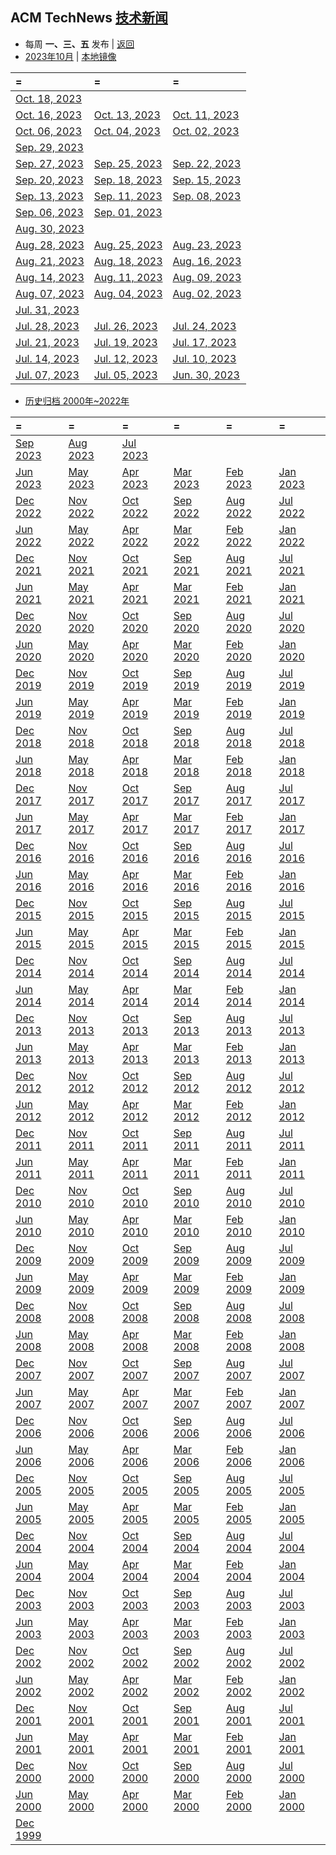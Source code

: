 ## ACM TechNews [技术新闻](https://technews.acm.org/)
- 每周  **一、三、五**  发布   |  [返回](README.md)
- [2023年10月](https://technews.acm.org/archives.cfm?d=2023-10-oct) | [本地镜像](acmnews.md)

|= |= |= 
|:----|:----|:----|
|[Oct. 18, 2023](https://technews.acm.org/archives.cfm?fo=2023-10-oct/oct-18-2023.html)
|[Oct. 16, 2023](https://technews.acm.org/archives.cfm?fo=2023-10-oct/oct-16-2023.html)|[Oct. 13, 2023](https://technews.acm.org/archives.cfm?fo=2023-10-oct/oct-13-2023.html)|[Oct. 11, 2023](https://technews.acm.org/archives.cfm?fo=2023-10-oct/oct-11-2023.html)
|[Oct. 06, 2023](https://technews.acm.org/archives.cfm?fo=2023-10-oct/oct-06-2023.html)|[Oct. 04, 2023](https://technews.acm.org/archives.cfm?fo=2023-10-oct/oct-04-2023.html)|[Oct. 02, 2023](https://technews.acm.org/archives.cfm?fo=2023-10-oct/oct-02-2023.html)
|[Sep. 29, 2023](https://technews.acm.org/archives.cfm?fo=2023-09-sep/sep-29-2023.html)
|[Sep. 27, 2023](https://technews.acm.org/archives.cfm?fo=2023-09-sep/sep-27-2023.html)|[Sep. 25, 2023](https://technews.acm.org/archives.cfm?fo=2023-09-sep/sep-25-2023.html)|[Sep. 22, 2023](https://technews.acm.org/archives.cfm?fo=2023-09-sep/sep-22-2023.html)
|[Sep. 20, 2023](https://technews.acm.org/archives.cfm?fo=2023-09-sep/sep-20-2023.html)|[Sep. 18, 2023](https://technews.acm.org/archives.cfm?fo=2023-09-sep/sep-18-2023.html)|[Sep. 15, 2023](https://technews.acm.org/archives.cfm?fo=2023-09-sep/sep-15-2023.html)
|[Sep. 13, 2023](https://technews.acm.org/archives.cfm?fo=2023-09-sep/sep-13-2023.html)|[Sep. 11, 2023](https://technews.acm.org/archives.cfm?fo=2023-09-sep/sep-11-2023.html)|[Sep. 08, 2023](https://technews.acm.org/archives.cfm?fo=2023-09-sep/sep-08-2023.html)
|[Sep. 06, 2023](https://technews.acm.org/archives.cfm?fo=2023-09-sep/sep-06-2023.html)|[Sep. 01, 2023](https://technews.acm.org/archives.cfm?fo=2023-09-sep/sep-01-2023.html)
|[Aug. 30, 2023](https://technews.acm.org/archives.cfm?fo=2023-08-aug/aug-30-2023.html)
|[Aug. 28, 2023](https://technews.acm.org/archives.cfm?fo=2023-08-aug/aug-28-2023.html)|[Aug. 25, 2023](https://technews.acm.org/archives.cfm?fo=2023-08-aug/aug-25-2023.html)|[Aug. 23, 2023](https://technews.acm.org/archives.cfm?fo=2023-08-aug/aug-23-2023.html)
|[Aug. 21, 2023](https://technews.acm.org/archives.cfm?fo=2023-08-aug/aug-21-2023.html)|[Aug. 18, 2023](https://technews.acm.org/archives.cfm?fo=2023-08-aug/aug-18-2023.html)|[Aug. 16, 2023](https://technews.acm.org/archives.cfm?fo=2023-08-aug/aug-16-2023.html)
|[Aug. 14, 2023](https://technews.acm.org/archives.cfm?fo=2023-08-aug/aug-14-2023.html)|[Aug. 11, 2023](https://technews.acm.org/archives.cfm?fo=2023-08-aug/aug-11-2023.html)|[Aug. 09, 2023](https://technews.acm.org/archives.cfm?fo=2023-08-aug/aug-09-2023.html)
|[Aug. 07, 2023](https://technews.acm.org/archives.cfm?fo=2023-08-aug/aug-07-2023.html)|[Aug. 04, 2023](https://technews.acm.org/archives.cfm?fo=2023-08-aug/aug-04-2023.html)|[Aug. 02, 2023](https://technews.acm.org/archives.cfm?fo=2023-08-aug/aug-02-2023.html)
|[Jul. 31, 2023](https://technews.acm.org/archives.cfm?fo=2023-07-jul/jul-31-2023.html)
|[Jul. 28, 2023](https://technews.acm.org/archives.cfm?fo=2023-07-jul/jul-28-2023.html)|[Jul. 26, 2023](https://technews.acm.org/archives.cfm?fo=2023-07-jul/jul-26-2023.html)|[Jul. 24, 2023](https://technews.acm.org/archives.cfm?fo=2023-07-jul/jul-24-2023.html)
|[Jul. 21, 2023](https://technews.acm.org/archives.cfm?fo=2023-07-jul/jul-21-2023.html)|[Jul. 19, 2023](https://technews.acm.org/archives.cfm?fo=2023-07-jul/jul-19-2023.html)|[Jul. 17, 2023](https://technews.acm.org/archives.cfm?fo=2023-07-jul/jul-17-2023.html)
|[Jul. 14, 2023](https://technews.acm.org/archives.cfm?fo=2023-07-jul/jul-14-2023.html)|[Jul. 12, 2023](https://technews.acm.org/archives.cfm?fo=2023-07-jul/jul-12-2023.html)|[Jul. 10, 2023](https://technews.acm.org/archives.cfm?fo=2023-07-jul/jul-10-2023.html)
|[Jul. 07, 2023](https://technews.acm.org/archives.cfm?fo=2023-07-jul/jul-07-2023.html)|[Jul. 05, 2023](https://technews.acm.org/archives.cfm?fo=2023-07-jul/jul-05-2023.html)|[Jun. 30, 2023](https://technews.acm.org/archives.cfm?fo=2023-06-jun/jun-30-2023.html)

- [ 历史归档  2000年~2022年 ](https://technews.acm.org/archives.cfm) 

|= |= |= |= |= |= |
|:----|:----|:----|:----|:----|:----|
|[Sep 2023](https://technews.acm.org/archives.cfm?d=2023-09-sep) |[Aug 2023](https://technews.acm.org/archives.cfm?d=2023-08-aug) |[Jul 2023](https://technews.acm.org/archives.cfm?d=2023-07-jul) 
|[Jun 2023](https://technews.acm.org/archives.cfm?d=2023-06-jun) |[May 2023](https://technews.acm.org/archives.cfm?d=2023-05-may) |[Apr 2023](https://technews.acm.org/archives.cfm?d=2023-04-apr) |[Mar 2023](https://technews.acm.org/archives.cfm?d=2023-03-mar) |[Feb 2023](https://technews.acm.org/archives.cfm?d=2023-02-feb)|[Jan 2023](https://technews.acm.org/archives.cfm?d=2023-01-jan)   
|[Dec 2022](https://technews.acm.org/archives.cfm?d=2022-12-dec) |[Nov 2022](https://technews.acm.org/archives.cfm?d=2022-11-nov) |[Oct 2022](https://technews.acm.org/archives.cfm?d=2022-10-oct) |[Sep 2022](https://technews.acm.org/archives.cfm?d=2022-09-sep) |[Aug 2022](https://technews.acm.org/archives.cfm?d=2022-08-aug) |[Jul 2022](https://technews.acm.org/archives.cfm?d=2022-07-jul)
|[Jun 2022](https://technews.acm.org/archives.cfm?d=2022-06-jun) |[May 2022](https://technews.acm.org/archives.cfm?d=2022-05-may)|[Apr 2022](https://technews.acm.org/archives.cfm?d=2022-04-apr)|[Mar 2022](https://technews.acm.org/archives.cfm?d=2022-03-mar)|[Feb 2022](https://technews.acm.org/archives.cfm?d=2022-02-feb)|[Jan 2022](https://technews.acm.org/archives.cfm?d=2022-01-jan)
|[Dec 2021](https://technews.acm.org/archives.cfm?d=2021-12-dec)|[Nov 2021](https://technews.acm.org/archives.cfm?d=2021-11-nov)|[Oct 2021](https://technews.acm.org/archives.cfm?d=2021-10-oct)|[Sep 2021](https://technews.acm.org/archives.cfm?d=2021-09-sep)|[Aug 2021](https://technews.acm.org/archives.cfm?d=2021-08-aug)|[Jul 2021](https://technews.acm.org/archives.cfm?d=2021-07-jul)
|[Jun 2021 ](https://technews.acm.org/archives.cfm?d=2021-06-jun)|[May 2021](https://technews.acm.org/archives.cfm?d=2021-05-may)|[Apr 2021](https://technews.acm.org/archives.cfm?d=2021-04-apr)|[Mar 2021](https://technews.acm.org/archives.cfm?d=2021-03-mar)|[Feb 2021](https://technews.acm.org/archives.cfm?d=2021-02-feb)|[Jan 2021](https://technews.acm.org/archives.cfm?d=2021-01-jan)
|[Dec 2020](https://technews.acm.org/archives.cfm?d=2020-12-dec)|[Nov 2020](https://technews.acm.org/archives.cfm?d=2020-11-nov)|[Oct 2020](https://technews.acm.org/archives.cfm?d=2020-10-oct)|[Sep 2020](https://technews.acm.org/archives.cfm?d=2020-09-sep)|[Aug 2020](https://technews.acm.org/archives.cfm?d=2020-08-aug)|[Jul 2020](https://technews.acm.org/archives.cfm?d=2020-07-jul)
|[Jun 2020](https://technews.acm.org/archives.cfm?d=2020-06-jun)|[May 2020](https://technews.acm.org/archives.cfm?d=2020-05-may)|[Apr 2020](https://technews.acm.org/archives.cfm?d=2020-04-apr)|[Mar 2020](https://technews.acm.org/archives.cfm?d=2020-03-mar)|[Feb 2020](https://technews.acm.org/archives.cfm?d=2020-02-feb)|[Jan 2020](https://technews.acm.org/archives.cfm?d=2020-01-jan)
|[Dec 2019](https://technews.acm.org/archives.cfm?d=2019-12-dec)|[Nov 2019](https://technews.acm.org/archives.cfm?d=2019-11-nov)|[Oct 2019](https://technews.acm.org/archives.cfm?d=2019-10-oct)|[Sep 2019](https://technews.acm.org/archives.cfm?d=2019-09-sep)|[Aug 2019](https://technews.acm.org/archives.cfm?d=2019-08-aug)|[Jul 2019](https://technews.acm.org/archives.cfm?d=2019-07-jul)
|[Jun 2019](https://technews.acm.org/archives.cfm?d=2019-06-jun)|[May 2019](https://technews.acm.org/archives.cfm?d=2019-05-may)|[Apr 2019](https://technews.acm.org/archives.cfm?d=2019-04-apr)|[Mar 2019](https://technews.acm.org/archives.cfm?d=2019-03-mar)|[Feb 2019](https://technews.acm.org/archives.cfm?d=2019-02-feb)|[Jan 2019](https://technews.acm.org/archives.cfm?d=2019-01-jan)
|[Dec 2018](https://technews.acm.org/archives.cfm?d=2018-12-dec)|[Nov 2018](https://technews.acm.org/archives.cfm?d=2018-11-nov)|[Oct 2018](https://technews.acm.org/archives.cfm?d=2018-10-oct)|[Sep 2018](https://technews.acm.org/archives.cfm?d=2018-09-sep)|[Aug 2018](https://technews.acm.org/archives.cfm?d=2018-08-aug)|[Jul 2018](https://technews.acm.org/archives.cfm?d=2018-07-jul)
|[Jun 2018](https://technews.acm.org/archives.cfm?d=2018-06-jun)|[May 2018](https://technews.acm.org/archives.cfm?d=2018-05-may)|[Apr 2018](https://technews.acm.org/archives.cfm?d=2018-04-apr)|[Mar 2018](https://technews.acm.org/archives.cfm?d=2018-03-mar)|[Feb 2018](https://technews.acm.org/archives.cfm?d=2018-02-feb)|[Jan 2018](https://technews.acm.org/archives.cfm?d=2018-01-jan)
|[Dec 2017](https://technews.acm.org/archives.cfm?d=2017-12-dec)|[Nov 2017](https://technews.acm.org/archives.cfm?d=2017-11-nov)|[Oct 2017](https://technews.acm.org/archives.cfm?d=2017-10-oct)|[Sep 2017](https://technews.acm.org/archives.cfm?d=2017-09-sep)|[Aug 2017](https://technews.acm.org/archives.cfm?d=2017-08-aug)|[Jul 2017](https://technews.acm.org/archives.cfm?d=2017-07-jul)
|[Jun 2017](https://technews.acm.org/archives.cfm?d=2017-06-jun)|[May 2017](https://technews.acm.org/archives.cfm?d=2017-05-may)|[Apr 2017](https://technews.acm.org/archives.cfm?d=2017-04-apr)|[Mar 2017](https://technews.acm.org/archives.cfm?d=2017-03-mar)|[Feb 2017](https://technews.acm.org/archives.cfm?d=2017-02-feb)|[Jan 2017](https://technews.acm.org/archives.cfm?d=2017-01-jan)
|[Dec 2016](https://technews.acm.org/archives.cfm?d=2016-12-dec)|[Nov 2016](https://technews.acm.org/archives.cfm?d=2016-11-nov)|[Oct 2016](https://technews.acm.org/archives.cfm?d=2016-10-oct)|[Sep 2016](https://technews.acm.org/archives.cfm?d=2016-09-sep)|[Aug 2016](https://technews.acm.org/archives.cfm?d=2016-08-aug)|[Jul 2016](https://technews.acm.org/archives.cfm?d=2016-07-jul)
|[Jun 2016](https://technews.acm.org/archives.cfm?d=2016-06-jun)|[May 2016](https://technews.acm.org/archives.cfm?d=2016-05-may)|[Apr 2016](https://technews.acm.org/archives.cfm?d=2016-04-apr)|[Mar 2016](https://technews.acm.org/archives.cfm?d=2016-03-mar)|[Feb 2016](https://technews.acm.org/archives.cfm?d=2016-02-feb)|[Jan 2016](https://technews.acm.org/archives.cfm?d=2016-01-jan)
|[Dec 2015](https://technews.acm.org/archives.cfm?d=2015-12-dec)|[Nov 2015](https://technews.acm.org/archives.cfm?d=2015-11-nov)|[Oct 2015](https://technews.acm.org/archives.cfm?d=2015-10-oct)|[Sep 2015](https://technews.acm.org/archives.cfm?d=2015-09-sep)|[Aug 2015](https://technews.acm.org/archives.cfm?d=2015-08-aug)|[Jul 2015](https://technews.acm.org/archives.cfm?d=2015-07-jul)
|[Jun 2015](https://technews.acm.org/archives.cfm?d=2015-06-jun)|[May 2015](https://technews.acm.org/archives.cfm?d=2015-05-may)|[Apr 2015](https://technews.acm.org/archives.cfm?d=2015-04-apr)|[Mar 2015](https://technews.acm.org/archives.cfm?d=2015-03-mar)|[Feb 2015](https://technews.acm.org/archives.cfm?d=2015-02-feb)|[Jan 2015](https://technews.acm.org/archives.cfm?d=2015-01-jan)
|[Dec 2014](https://technews.acm.org/archives.cfm?d=2014-12-dec)|[Nov 2014](https://technews.acm.org/archives.cfm?d=2014-11-nov)|[Oct 2014](https://technews.acm.org/archives.cfm?d=2014-10-oct)|[Sep 2014](https://technews.acm.org/archives.cfm?d=2014-09-sep)|[Aug 2014](https://technews.acm.org/archives.cfm?d=2014-08-aug)|[Jul 2014](https://technews.acm.org/archives.cfm?d=2014-07-jul)
|[Jun 2014](https://technews.acm.org/archives.cfm?d=2014-06-jun)|[May 2014](https://technews.acm.org/archives.cfm?d=2014-05-may)|[Apr 2014](https://technews.acm.org/archives.cfm?d=2014-04-apr)|[Mar 2014](https://technews.acm.org/archives.cfm?d=2014-03-mar)|[Feb 2014](https://technews.acm.org/archives.cfm?d=2014-02-feb)|[Jan 2014](https://technews.acm.org/archives.cfm?d=2014-01-jan)
|[Dec 2013](https://technews.acm.org/archives.cfm?d=2013-12-dec)|[Nov 2013](https://technews.acm.org/archives.cfm?d=2013-11-nov)|[Oct 2013](https://technews.acm.org/archives.cfm?d=2013-10-oct)|[Sep 2013](https://technews.acm.org/archives.cfm?d=2013-09-sep)|[Aug 2013](https://technews.acm.org/archives.cfm?d=2013-08-aug)|[Jul 2013](https://technews.acm.org/archives.cfm?d=2013-07-jul)
|[Jun 2013](https://technews.acm.org/archives.cfm?d=2013-06-jun)|[May 2013](https://technews.acm.org/archives.cfm?d=2013-05-may)|[Apr 2013](https://technews.acm.org/archives.cfm?d=2013-04-apr)|[Mar 2013](https://technews.acm.org/archives.cfm?d=2013-03-mar)|[Feb 2013](https://technews.acm.org/archives.cfm?d=2013-02-feb)|[Jan 2013](https://technews.acm.org/archives.cfm?d=2013-01-jan)
|[Dec 2012](https://technews.acm.org/archives.cfm?d=2012-12-dec)|[Nov 2012](https://technews.acm.org/archives.cfm?d=2012-11-nov)|[Oct 2012](https://technews.acm.org/archives.cfm?d=2012-10-oct)|[Sep 2012](https://technews.acm.org/archives.cfm?d=2012-09-sep)|[Aug 2012](https://technews.acm.org/archives.cfm?d=2012-08-aug)|[Jul 2012](https://technews.acm.org/archives.cfm?d=2012-07-jul)
|[Jun 2012](https://technews.acm.org/archives.cfm?d=2012-06-jun)|[May 2012](https://technews.acm.org/archives.cfm?d=2012-05-may)|[Apr 2012](https://technews.acm.org/archives.cfm?d=2012-04-apr)|[Mar 2012](https://technews.acm.org/archives.cfm?d=2012-03-mar)|[Feb 2012](https://technews.acm.org/archives.cfm?d=2012-02-feb)|[Jan 2012](https://technews.acm.org/archives.cfm?d=2012-01-jan)
|[Dec 2011](https://technews.acm.org/archives.cfm?d=2011-12-dec)|[Nov 2011](https://technews.acm.org/archives.cfm?d=2011-11-nov)|[Oct 2011](https://technews.acm.org/archives.cfm?d=2011-10-oct)|[Sep 2011](https://technews.acm.org/archives.cfm?d=2011-09-sep)|[Aug 2011](https://technews.acm.org/archives.cfm?d=2011-08-aug)|[Jul 2011](https://technews.acm.org/archives.cfm?d=2011-07-jul)
|[Jun 2011](https://technews.acm.org/archives.cfm?d=2011-06-jun)|[May 2011](https://technews.acm.org/archives.cfm?d=2011-05-may)|[Apr 2011](https://technews.acm.org/archives.cfm?d=2011-04-apr)|[Mar 2011](https://technews.acm.org/archives.cfm?d=2011-03-mar)|[Feb 2011](https://technews.acm.org/archives.cfm?d=2011-02-feb)|[Jan 2011](https://technews.acm.org/archives.cfm?d=2011-01-jan)
|[Dec 2010](https://technews.acm.org/archives.cfm?d=2010-12-dec)|[Nov 2010](https://technews.acm.org/archives.cfm?d=2010-11-nov)|[Oct 2010](https://technews.acm.org/archives.cfm?d=2010-10-oct)|[Sep 2010](https://technews.acm.org/archives.cfm?d=2010-09-sep)|[Aug 2010](https://technews.acm.org/archives.cfm?d=2010-08-aug)|[Jul 2010](https://technews.acm.org/archives.cfm?d=2010-07-jul)
|[Jun 2010](https://technews.acm.org/archives.cfm?d=2010-06-jun)|[May 2010](https://technews.acm.org/archives.cfm?d=2010-05-may)|[Apr 2010](https://technews.acm.org/archives.cfm?d=2010-04-apr)|[Mar 2010](https://technews.acm.org/archives.cfm?d=2010-03-mar)|[Feb 2010](https://technews.acm.org/archives.cfm?d=2010-02-feb)|[Jan 2010](https://technews.acm.org/archives.cfm?d=2010-01-jan)
|[Dec 2009](https://technews.acm.org/archives.cfm?d=2009-12-dec)|[Nov 2009](https://technews.acm.org/archives.cfm?d=2009-11-nov)|[Oct 2009](https://technews.acm.org/archives.cfm?d=2009-10-oct)|[Sep 2009](https://technews.acm.org/archives.cfm?d=2009-09-sep)|[Aug 2009](https://technews.acm.org/archives.cfm?d=2009-08-aug)|[Jul 2009](https://technews.acm.org/archives.cfm?d=2009-07-jul)
|[Jun 2009](https://technews.acm.org/archives.cfm?d=2009-06-jun)|[May 2009](https://technews.acm.org/archives.cfm?d=2009-05-may)|[Apr 2009](https://technews.acm.org/archives.cfm?d=2009-04-apr)|[Mar 2009](https://technews.acm.org/archives.cfm?d=2009-03-mar)|[Feb 2009](https://technews.acm.org/archives.cfm?d=2009-02-feb)|[Jan 2009](https://technews.acm.org/archives.cfm?d=2009-01-jan)
|[Dec 2008](https://technews.acm.org/archives.cfm?d=2008-12-dec)|[Nov 2008](https://technews.acm.org/archives.cfm?d=2008-11-nov)|[Oct 2008](https://technews.acm.org/archives.cfm?d=2008-10-oct)|[Sep 2008](https://technews.acm.org/archives.cfm?d=2008-09-sep)|[Aug 2008](https://technews.acm.org/archives.cfm?d=2008-08-aug)|[Jul 2008](https://technews.acm.org/archives.cfm?d=2008-07-jul)
|[Jun 2008](https://technews.acm.org/archives.cfm?d=2008-06-jun)|[May 2008](https://technews.acm.org/archives.cfm?d=2008-05-may)|[Apr 2008](https://technews.acm.org/archives.cfm?d=2008-04-apr)|[Mar 2008](https://technews.acm.org/archives.cfm?d=2008-03-mar)|[Feb 2008](https://technews.acm.org/archives.cfm?d=2008-02-feb)|[Jan 2008](https://technews.acm.org/archives.cfm?d=2008-01-jan)
|[Dec 2007](https://technews.acm.org/archives.cfm?d=2007-12-dec)|[Nov 2007](https://technews.acm.org/archives.cfm?d=2007-11-nov)|[Oct 2007](https://technews.acm.org/archives.cfm?d=2007-10-oct)|[Sep 2007](https://technews.acm.org/archives.cfm?d=2007-09-sep)|[Aug 2007](https://technews.acm.org/archives.cfm?d=2007-08-aug)|[Jul 2007](https://technews.acm.org/archives.cfm?d=2007-07-jul)
|[Jun 2007](https://technews.acm.org/archives.cfm?d=2007-06-jun)|[May 2007](https://technews.acm.org/archives.cfm?d=2007-05-may)|[Apr 2007](https://technews.acm.org/archives.cfm?d=2007-04-apr)|[Mar 2007](https://technews.acm.org/archives.cfm?d=2007-03-mar)|[Feb 2007](https://technews.acm.org/archives.cfm?d=2007-02-feb)|[Jan 2007](https://technews.acm.org/archives.cfm?d=2007-01-jan)
|[Dec 2006](https://technews.acm.org/archives.cfm?d=2006-12-dec)|[Nov 2006](https://technews.acm.org/archives.cfm?d=2006-11-nov)|[Oct 2006](https://technews.acm.org/archives.cfm?d=2006-10-oct)|[Sep 2006](https://technews.acm.org/archives.cfm?d=2006-09-sep)|[Aug 2006](https://technews.acm.org/archives.cfm?d=2006-08-aug)|[Jul 2006](https://technews.acm.org/archives.cfm?d=2006-07-jul)
|[Jun 2006](https://technews.acm.org/archives.cfm?d=2006-06-jun)|[May 2006](https://technews.acm.org/archives.cfm?d=2006-05-may)|[Apr 2006](https://technews.acm.org/archives.cfm?d=2006-04-apr)|[Mar 2006](https://technews.acm.org/archives.cfm?d=2006-03-mar)|[Feb 2006](https://technews.acm.org/archives.cfm?d=2006-02-feb)|[Jan 2006](https://technews.acm.org/archives.cfm?d=2006-01-jan)
|[Dec 2005](https://technews.acm.org/archives.cfm?d=2005-12-dec)|[Nov 2005](https://technews.acm.org/archives.cfm?d=2005-11-nov)|[Oct 2005](https://technews.acm.org/archives.cfm?d=2005-10-oct)|[Sep 2005](https://technews.acm.org/archives.cfm?d=2005-09-sep)|[Aug 2005](https://technews.acm.org/archives.cfm?d=2005-08-aug)|[Jul 2005](https://technews.acm.org/archives.cfm?d=2005-07-jul)
|[Jun 2005](https://technews.acm.org/archives.cfm?d=2005-06-jun)|[May 2005](https://technews.acm.org/archives.cfm?d=2005-05-may)|[Apr 2005](https://technews.acm.org/archives.cfm?d=2005-04-apr)|[Mar 2005](https://technews.acm.org/archives.cfm?d=2005-03-mar)|[Feb 2005](https://technews.acm.org/archives.cfm?d=2005-02-feb)|[Jan 2005](https://technews.acm.org/archives.cfm?d=2005-01-jan)
|[Dec 2004](https://technews.acm.org/archives.cfm?d=2004-12-dec)|[Nov 2004](https://technews.acm.org/archives.cfm?d=2004-11-nov)|[Oct 2004](https://technews.acm.org/archives.cfm?d=2004-10-oct)|[Sep 2004](https://technews.acm.org/archives.cfm?d=2004-09-sep)|[Aug 2004](https://technews.acm.org/archives.cfm?d=2004-08-aug)|[Jul 2004](https://technews.acm.org/archives.cfm?d=2004-07-jul)
|[Jun 2004](https://technews.acm.org/archives.cfm?d=2004-06-jun)|[May 2004](https://technews.acm.org/archives.cfm?d=2004-05-may)|[Apr 2004](https://technews.acm.org/archives.cfm?d=2004-04-apr)|[Mar 2004](https://technews.acm.org/archives.cfm?d=2004-03-mar)|[Feb 2004](https://technews.acm.org/archives.cfm?d=2004-02-feb)|[Jan 2004](https://technews.acm.org/archives.cfm?d=2004-01-jan)
|[Dec 2003](https://technews.acm.org/archives.cfm?d=2003-12-dec)|[Nov 2003](https://technews.acm.org/archives.cfm?d=2003-11-nov)|[Oct 2003](https://technews.acm.org/archives.cfm?d=2003-10-oct)|[Sep 2003](https://technews.acm.org/archives.cfm?d=2003-09-sep)|[Aug 2003](https://technews.acm.org/archives.cfm?d=2003-08-aug)|[Jul 2003](https://technews.acm.org/archives.cfm?d=2003-07-jul)
|[Jun 2003](https://technews.acm.org/archives.cfm?d=2003-06-jun)|[May 2003](https://technews.acm.org/archives.cfm?d=2003-05-may)|[Apr 2003](https://technews.acm.org/archives.cfm?d=2003-04-apr)|[Mar 2003](https://technews.acm.org/archives.cfm?d=2003-03-mar)|[Feb 2003](https://technews.acm.org/archives.cfm?d=2003-02-feb)|[Jan 2003](https://technews.acm.org/archives.cfm?d=2003-01-jan)
|[Dec 2002](https://technews.acm.org/archives.cfm?d=2002-12-dec)|[Nov 2002](https://technews.acm.org/archives.cfm?d=2002-11-nov)|[Oct 2002](https://technews.acm.org/archives.cfm?d=2002-10-oct)|[Sep 2002](https://technews.acm.org/archives.cfm?d=2002-09-sep)|[Aug 2002](https://technews.acm.org/archives.cfm?d=2002-08-aug)|[Jul 2002](https://technews.acm.org/archives.cfm?d=2002-07-jul)
|[Jun 2002](https://technews.acm.org/archives.cfm?d=2002-06-jun)|[May 2002](https://technews.acm.org/archives.cfm?d=2002-05-may)|[Apr 2002](https://technews.acm.org/archives.cfm?d=2002-04-apr)|[Mar 2002](https://technews.acm.org/archives.cfm?d=2002-03-mar)|[Feb 2002](https://technews.acm.org/archives.cfm?d=2002-02-feb)|[Jan 2002](https://technews.acm.org/archives.cfm?d=2002-01-jan)
|[Dec 2001](https://technews.acm.org/archives.cfm?d=2001-12-dec)|[Nov 2001](https://technews.acm.org/archives.cfm?d=2001-11-nov)|[Oct 2001](https://technews.acm.org/archives.cfm?d=2001-10-oct)|[Sep 2001](https://technews.acm.org/archives.cfm?d=2001-09-sep)|[Aug 2001](https://technews.acm.org/archives.cfm?d=2001-08-aug)|[Jul 2001](https://technews.acm.org/archives.cfm?d=2001-07-jul)
|[Jun 2001](https://technews.acm.org/archives.cfm?d=2001-06-jun)|[May 2001](https://technews.acm.org/archives.cfm?d=2001-05-may)|[Apr 2001](https://technews.acm.org/archives.cfm?d=2001-04-apr)|[Mar 2001](https://technews.acm.org/archives.cfm?d=2001-03-mar)|[Feb 2001](https://technews.acm.org/archives.cfm?d=2001-02-feb)|[Jan 2001](https://technews.acm.org/archives.cfm?d=2001-01-jan)
|[Dec 2000](https://technews.acm.org/archives.cfm?d=2000-12-dec)|[Nov 2000](https://technews.acm.org/archives.cfm?d=2000-11-nov)|[Oct 2000](https://technews.acm.org/archives.cfm?d=2000-10-oct)|[Sep 2000](https://technews.acm.org/archives.cfm?d=2000-09-sep)|[Aug 2000](https://technews.acm.org/archives.cfm?d=2000-08-aug)|[Jul 2000](https://technews.acm.org/archives.cfm?d=2000-07-jul)
|[Jun 2000](https://technews.acm.org/archives.cfm?d=2000-06-jun)|[May 2000](https://technews.acm.org/archives.cfm?d=2000-05-may)|[Apr 2000](https://technews.acm.org/archives.cfm?d=2000-04-apr)|[Mar 2000](https://technews.acm.org/archives.cfm?d=2000-03-mar)|[Feb 2000](https://technews.acm.org/archives.cfm?d=2000-02-feb)|[Jan 2000](https://technews.acm.org/archives.cfm?d=2000-01-jan)
|[Dec 1999](https://technews.acm.org/archives.cfm?d=1999-12-dec)

